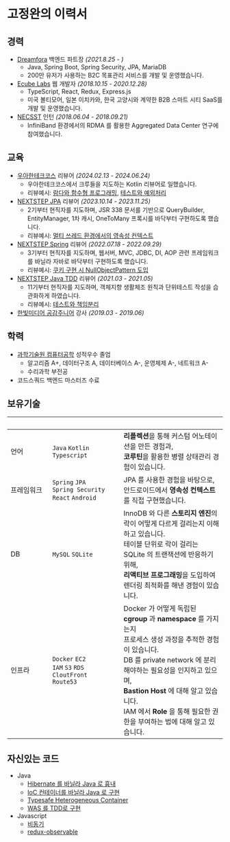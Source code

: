 # 고정완의 이력서

## 경력

- [Dreamfora](https://github.com/ghojeong/resume/blob/main/dreamfora/README.md) 백엔드 파트장 *(2021.8.25 - )*
  - Java, Spring Boot, Spring Security, JPA, MariaDB
  - 200만 유저가 사용하는 B2C 목표관리 서비스를 개발 및 운영했습니다.
- [Ecube Labs](https://github.com/ghojeong/resume/blob/main/ecubelabs/README.md) 웹 개발자 *(2018.10.15 - 2020.12.28)*
  - TypeScript, React, Redux, Express.js
  - 미국 볼티모어, 일본 이치카와, 한국 고양시와 계약한 B2B 스마트 시티 SaaS를 개발 및 운영했습니다.
- [NECSST](https://next.cs.vt.edu) 인턴 *(2018.06.04 - 2018.09.21)*
  - InfiniBand 환경에서의 RDMA 를 활용한 Aggregated Data Center 연구에 참여했습니다.

## 교육

- [우아한테크코스](https://www.woowacourse.io) 리뷰어 *(2024.02.13 - 2024.06.24)*
  - 우아한테크코스에서 크루들을 지도하는 Kotlin 리뷰어로 일했습니다.
  - 리뷰예시: [람다와 함수형 프로그래밍](https://github.com/woowacourse/kotlin-omok/pull/55#discussion_r1535278325), [테스트와 예외처리](https://github.com/woowacourse/kotlin-lotto/pull/93#issuecomment-1970238649)
- [NEXTSTEP JPA](https://edu.nextstep.camp/c/UHESCzBt) 리뷰어 *(2023.10.14 - 2023.11.25)*
  - 2기부터 현직자를 지도하며, JSR 338 문서를 기반으로 QueryBuilder, EntityManager, 1차 캐시, OneToMany 프록시를 바닥부터 구현하도록 했습니다.
  - 리뷰예시: [멀티 쓰레드 환경에서의 영속성 컨텍스트](https://github.com/next-step/jpa-entity-manager/pull/39#discussion_r1372620312)
- [NEXTSTEP Spring](https://edu.nextstep.camp/c/4YUvqn9V) 리뷰어 *(2022.07.18 - 2022.09.29)*
  - 3기부터 현직자를 지도하며, 웹서버, MVC, JDBC, DI, AOP 관련 프레임워크를 바닐라 자바로 바닥부터 구현하도록 했습니다.
  - 리뷰예시: [쿠키 구현 시 NullObjectPattern 도입](https://github.com/next-step/java-http/pull/43#discussion_r1676799820)
- [NEXTSTEP Java TDD](https://edu.nextstep.camp/c/8fWRxNWU) 리뷰어 *(2021.03 - 2021.05)*
  - 11기부터 현직자를 지도하며, 객체지향 생활체조 원칙과 단위테스트 작성을 습관화하게 하였습니다.
  - 리뷰예시: [테스트와 책임분리](https://github.com/next-step/java-racingcar/pull/3214#issuecomment-1095750744)
- [한빛미디어 공감주니어](http://www.hanbit.co.kr/store/education/edu_view.html?p_code=S3414110334) 강사 *(2019.03 - 2019.06)*

## 학력

- [과학기술원 컴퓨터공학](https://cse.unist.ac.kr) 성적우수 졸업
  - 알고리즘 A+, 데이터구조 A, 데이터베이스 A-, 운영체제 A-, 네트워크 A-
  - 수리과학 부전공
- 코드스쿼드 백엔드 마스터즈 수료

## 보유기술

|&nbsp;&nbsp;&nbsp;&nbsp;&nbsp;&nbsp;&nbsp;&nbsp;&nbsp;&nbsp;&nbsp;&nbsp;&nbsp;&nbsp;&nbsp;&nbsp;&nbsp;&nbsp;&nbsp;|&nbsp;&nbsp;&nbsp;&nbsp;&nbsp;&nbsp;&nbsp;&nbsp;&nbsp;&nbsp;&nbsp;&nbsp;&nbsp;&nbsp;&nbsp;&nbsp;&nbsp;&nbsp;&nbsp;&nbsp;&nbsp;&nbsp;&nbsp;&nbsp;&nbsp;&nbsp;&nbsp;&nbsp;&nbsp;&nbsp;&nbsp;&nbsp;&nbsp;&nbsp;&nbsp;||
|--|--|--|
|언어|`Java` `Kotlin` <br> `Typescript`|**리플렉션**을 통해 커스텀 어노테이션을 만든 경험과, <br> **코루틴**을 활용한 병렬 상태관리 경험이 있습니다.|
|프레임워크|`Spring` `JPA` <br> `Spring Security` <br> `React` `Android`|JPA 를 사용한 경험을 바탕으로, <br> 안드로이드에서 **영속성 컨텍스트**를 직접 구현했습니다.|
|DB|`MySQL` `SQLite`|InnoDB 와 다른 **스토리지 엔진**의 락이 어떻게 다르게 걸리는지 이해하고 있습니다. <br> 테이블 단위로 락이 걸리는 SQLite 의 트랜잭션에 반응하기 위해, <br> **리액티브 프로그래밍**을 도입하여 렌더링 최적화를 해낸 경험이 있습니다.|
|인프라|`Docker` `EC2` <br> `IAM` `S3` `RDS` <br> `CloutFront` <br> `Route53`|Docker 가 어떻게 독립된 **cgroup** 과 **namespace** 를 가지는지 <br> 프로세스 생성 과정을 추적한 경험이 있습니다. <br> DB 를 private network 에 분리해야하는 필요성을 인지하고 있으며, <br> **Bastion Host** 에 대해 알고 있습니다. <br> IAM 에서 **Role** 을 통해 필요한 권한을 부여하는 법에 대해 알고 있습니다.|

## 자신있는 코드

- Java
  - [Hibernate 를 바닐라 Java 로 흉내](https://github.com/ghojeong/jpa-association)
  - [IoC 컨테이너를 바닐라 Java 로 구현](https://github.com/ghojeong/playground/tree/main/dependency/src/main/java/ioc)
  - [Typesafe Heterogeneous Container](https://github.com/ghojeong/Effective-Java-Study/blob/main/pyro/item33.md)
  - [WAS 를 TDD로 구현](https://github.com/ghojeong/jwp-was)
- Javascript
  - [비동기](https://github.com/ghojeong/resume/blob/master/code/js/runTasks.js)
  - [redux-observable](https://github.com/ghojeong/resume/blob/master/code/README.md)
